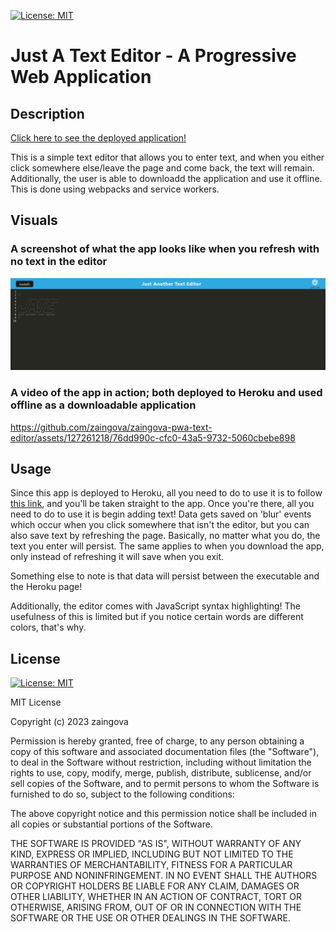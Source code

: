 [![License: MIT](https://img.shields.io/badge/License-MIT-yellow.svg)](https://opensource.org/licenses/MIT)
# Just A Text Editor - A Progressive Web Application

## Description

[Click here to see the deployed application!](https://salty-beach-18613-c3f440d62eae.herokuapp.com/)

This is a simple text editor that allows you to enter text, and when you either click somewhere else/leave the page and come back, the text will remain. Additionally, the user is able to downloadd the application and use it offline. This is done using webpacks and service workers.

## Visuals

### A screenshot of what the app looks like when you refresh with no text in the editor

![screenshot](./assets/screenshot.png)

### A video of the app in action; both deployed to Heroku and used offline as a downloadable application

https://github.com/zaingova/zaingova-pwa-text-editor/assets/127261218/76dd990c-cfc0-43a5-9732-5060cbebe898

## Usage

Since this app is deployed to Heroku, all you need to do to use it is to follow [this link](https://salty-beach-18613-c3f440d62eae.herokuapp.com/), and you'll be taken straight to the app. Once you're there, all you need to do to use it is begin adding text! Data gets saved on 'blur' events which occur when you click somewhere that isn't the editor, but you can also save text by refreshing the page. Basically, no matter what you do, the text you enter will persist. The same applies to when you download the app, only instead of refreshing it will save when you exit.

Something else to note is that data will persist between the executable and the Heroku page!

Additionally, the editor comes with JavaScript syntax highlighting! The usefulness of this is limited but if you notice certain words are different colors, that's why.

## License

[![License: MIT](https://img.shields.io/badge/License-MIT-yellow.svg)](https://opensource.org/licenses/MIT)

MIT License

Copyright (c) 2023 zaingova

Permission is hereby granted, free of charge, to any person obtaining a copy
of this software and associated documentation files (the "Software"), to deal
in the Software without restriction, including without limitation the rights
to use, copy, modify, merge, publish, distribute, sublicense, and/or sell
copies of the Software, and to permit persons to whom the Software is
furnished to do so, subject to the following conditions:

The above copyright notice and this permission notice shall be included in all
copies or substantial portions of the Software.

THE SOFTWARE IS PROVIDED "AS IS", WITHOUT WARRANTY OF ANY KIND, EXPRESS OR
IMPLIED, INCLUDING BUT NOT LIMITED TO THE WARRANTIES OF MERCHANTABILITY,
FITNESS FOR A PARTICULAR PURPOSE AND NONINFRINGEMENT. IN NO EVENT SHALL THE
AUTHORS OR COPYRIGHT HOLDERS BE LIABLE FOR ANY CLAIM, DAMAGES OR OTHER
LIABILITY, WHETHER IN AN ACTION OF CONTRACT, TORT OR OTHERWISE, ARISING FROM,
OUT OF OR IN CONNECTION WITH THE SOFTWARE OR THE USE OR OTHER DEALINGS IN THE
SOFTWARE.
